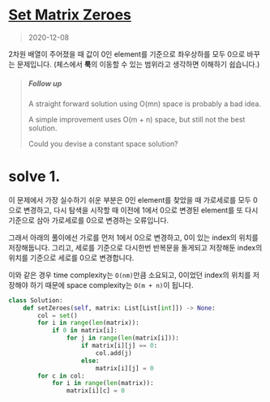 # [Set Matrix Zeroes](https://leetcode.com/explore/interview/card/top-interview-questions-medium/103/array-and-strings/777/)

> 2020-12-08

2차원 배열이 주어졌을 때 값이 0인 element를 기준으로 좌우상하를 모두 0으로 바꾸는 문제입니다.
(체스에서 **룩**의 이동할 수 있는 범위라고 생각하면 이해하기 쉽습니다.)

> ##### Follow up
>
> A straight forward solution using O(mn) space is probably a bad idea.
>
> A simple improvement uses O(m + n) space, but still not the best solution.
>
> Could you devise a constant space solution?

# solve 1.
이 문제에서 가장 실수하기 쉬운 부분은 0인 element를 찾았을 때 가로세로를 모두 0으로 변경하고, 
다시 탐색을 시작할 때 이전에 1에서 0으로 변경된 element를 또 다시 기준으로 삼아 가로세로를 0으로 변경하는 오류입니다.

그래서 아래의 풀이에선 가로를 먼저 1에서 0으로 변경하고, 0이 있는 index의 위치를 저장해둡니다.
그리고, 세로를 기준으로 다시한번 반복문을 돌게되고 저장해둔 index의 위치를 기준으로 세로를 0으로 변경합니다.

이와 같은 경우 time complexity는 `O(nm)`만큼 소요되고, 0이었던 index의 위치를 저장해야 하기 때문에 space complexity는 `O(m + n)`이 됩니다.
```python
class Solution:
    def setZeroes(self, matrix: List[List[int]]) -> None:
        col = set()
        for i in range(len(matrix)):
            if 0 in matrix[i]:
                for j in range(len(matrix[i])):
                    if matrix[i][j] == 0:
                        col.add(j)
                    else:
                        matrix[i][j] = 0
        for c in col:
            for i in range(len(matrix)):
                matrix[i][c] = 0
```